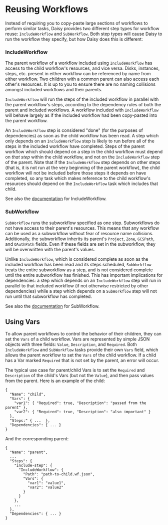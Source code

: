 # Reusing Workflows

Instead of requiring you to copy-paste large sections of workflows to perform
similar tasks, Daisy provides two different step types for workflow reuse:
`IncludeWorkflow` and `SubWorkflow`. Both step types will cause Daisy to run the
workflow they specify, but how Daisy does this is different:

### IncludeWorkflow

The parent workflow of a workflow included using `IncludeWorkflow` has access to
the child workflow's resources, and vice versa. Disks, instances, steps, etc.
present in either workflow can be referenced by name from either workflow. Two
children with a common parent can also access each other's resources. It is up
to you to ensure there are no naming collisions amongst included workflows and
their parents.

`IncludeWorkflow` will run the steps of the included workflow in parallel with
the parent workflow's steps, according to the dependency rules of both the
parent and included workflows. A workflow included with `IncludeWorkflow` will
behave largely as if the included workflow had been copy-pasted into the parent
workflow.

An `IncludeWorkflow` step is considered "done" (for the purposes of
dependencies) as soon as the child workflow has been read. A step which only
depends on an `IncludeWorkflow` step is likely to run before all of the steps in
the included workflow have completed. Steps of the parent workflow which should
depend on a step in the child workflow must depend on *that step* within the
child workflow, and not on the `IncludeWorkflow` step of the parent. Note that
if the `IncludeWorkflow` step depends on other steps (that is, it is not run at
the very beginning of the parent workflow), the child workflow will not be
included before those steps it depends on have completed, so any task which
makes reference to the child workflow's resources should depend on the
`IncludeWorkflow` task which includes that child.

See also the [documentation](daisy-workflow-config-spec.md#type-includeworkflow)
for IncludeWorkflow.

### SubWorkflow

`SubWorkflow` runs the subworkflow specified as one step. Subworkflows do not
have access to their parent's resources. This means that any workflow can be
used as a subworkflow without fear of resource name collisions. Additionally,
the subworkflow inherits its parent's `Project`, `Zone`, `GCSPath`, and
`OAuthPath` fields. Even if these fields are set in the subworkflow, they will
be overwritten with the parent's values.

Unlike `IncludeWorkflow`, which is considered complete as soon as the included
workflow has been read and its steps scheduled, `SubWorkflow` treats the entire
subworkflow as a step, and is not considered complete until the entire
subworkflow has finished. This has important implications for dependencies: a
step which depends on an `IncludeWorkflow` step will run in parallel to that
included workflow (if not otherwise restricted by other dependencies) while a
step which depends on a `SubWorkflow` step will not run until that subworkflow
has completed.

See also the [documentation](daisy-workflow-config-spec.md#type-subworkflow) for
SubWorkflow.

## Using Vars

To allow parent workflows to control the behavior of their children, they can
set the `Vars` of a child workflow. Vars are represented by simple JSON objects
with three fields: `Value`, `Description`, and `Required`. Both
`IncludeWorkflow` and `SubWorkflow` tasks provide their own `Vars` field, which
allows the parent workflow to set the `Vars` of the child workflow. If a child
has a Var marked `Required` that is not set by the parent, an error will occur.

The typical use case for parent/child Vars is to set the `Required` and
`Description` of the child's Vars (but not the `Value`), and then pass values
from the parent. Here is an example of the child:

    {
      "Name": "child",
      "Vars": {
        "var1": { "Required": true, "Description": "passed from the parent" },
        "var2": { "Required": true, "Description": "also important" }
      },
      "Steps:" { ...  },
      "Dependencies": { ... }
    }

And the corresponding parent:

    {
      "Name": "parent",
      ...
      "Steps": {
        "include-step": {
          "IncludeWorkflow": {
            "Path": "path-to-child.wf.json",
            "Vars": {
              "var1": "value1",
              "var2": "value2"
            }
          }
        },
        ...
      },
      "Dependencies": { ... }
    }


